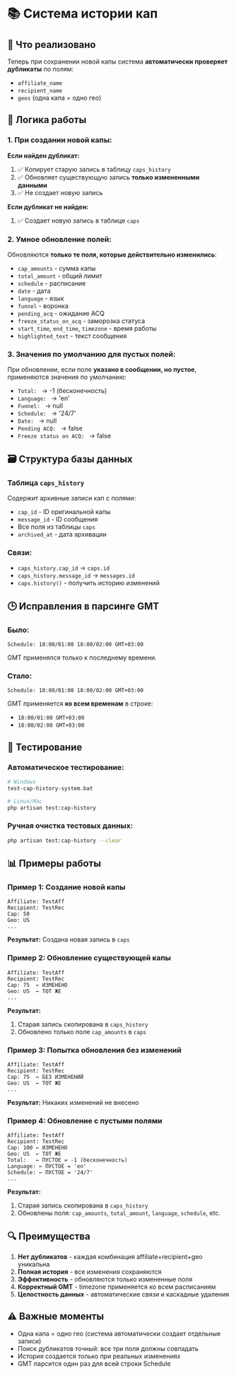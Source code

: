 # 📚 Система истории кап

## 🎯 Что реализовано

Теперь при сохранении новой капы система **автоматически проверяет дубликаты** по полям:
- `affiliate_name` 
- `recipient_name`
- `geos` (одна капа = одно гео)

## 🔄 Логика работы

### 1. При создании новой капы:

**Если найден дубликат:**
1. ✅ Копирует старую запись в таблицу `caps_history`
2. ✅ Обновляет существующую запись **только измененными данными**
3. ✅ Не создает новую запись

**Если дубликат не найден:**
1. ✅ Создает новую запись в таблице `caps`

### 2. Умное обновление полей:

Обновляются **только те поля, которые действительно изменились**:
- `cap_amounts` - сумма капы
- `total_amount` - общий лимит  
- `schedule` - расписание
- `date` - дата
- `language` - язык
- `funnel` - воронка
- `pending_acq` - ожидание ACQ
- `freeze_status_on_acq` - заморозка статуса
- `start_time`, `end_time`, `timezone` - время работы
- `highlighted_text` - текст сообщения

### 3. Значения по умолчанию для пустых полей:

При обновлении, если поле **указано в сообщении, но пустое**, применяются значения по умолчанию:
- `Total: ` → -1 (бесконечность)
- `Language: ` → 'en'
- `Funnel: ` → null
- `Schedule: ` → '24/7'
- `Date: ` → null
- `Pending ACQ: ` → false
- `Freeze status on ACQ: ` → false

## 🗃️ Структура базы данных

### Таблица `caps_history`
Содержит архивные записи кап с полями:
- `cap_id` - ID оригинальной капы
- `message_id` - ID сообщения  
- Все поля из таблицы `caps`
- `archived_at` - дата архивации

### Связи:
- `caps_history.cap_id` → `caps.id`
- `caps_history.message_id` → `messages.id`
- `caps.history()` - получить историю изменений

## 🕒 Исправления в парсинге GMT

### Было:
```
Schedule: 18:00/01:00 18:00/02:00 GMT+03:00
```
GMT применялся только к последнему времени.

### Стало:
```
Schedule: 18:00/01:00 18:00/02:00 GMT+03:00
```
GMT применяется **ко всем временам** в строке:
- `18:00/01:00 GMT+03:00`
- `18:00/02:00 GMT+03:00`

## 🧪 Тестирование

### Автоматическое тестирование:
```bash
# Windows
test-cap-history-system.bat

# Linux/Mac  
php artisan test:cap-history
```

### Ручная очистка тестовых данных:
```bash
php artisan test:cap-history --clear
```

## 📊 Примеры работы

### Пример 1: Создание новой капы
```
Affiliate: TestAff
Recipient: TestRec  
Cap: 50
Geo: US
...
```
**Результат:** Создана новая запись в `caps`

### Пример 2: Обновление существующей капы
```
Affiliate: TestAff
Recipient: TestRec
Cap: 75  ← ИЗМЕНЕНО
Geo: US  ← ТОТ ЖЕ
...
```
**Результат:** 
1. Старая запись скопирована в `caps_history`
2. Обновлено только поле `cap_amounts` в `caps`

### Пример 3: Попытка обновления без изменений
```
Affiliate: TestAff
Recipient: TestRec
Cap: 75  ← БЕЗ ИЗМЕНЕНИЙ
Geo: US  ← ТОТ ЖЕ
...
```
**Результат:** Никаких изменений не внесено

### Пример 4: Обновление с пустыми полями
```
Affiliate: TestAff
Recipient: TestRec
Cap: 100 ← ИЗМЕНЕНО
Geo: US  ← ТОТ ЖЕ
Total:   ← ПУСТОЕ = -1 (бесконечность)
Language: ← ПУСТОЕ = 'en'
Schedule: ← ПУСТОЕ = '24/7'
...
```
**Результат:** 
1. Старая запись скопирована в `caps_history`
2. Обновлены поля: `cap_amounts`, `total_amount`, `language`, `schedule`, etc.

## 🔍 Преимущества

1. **Нет дубликатов** - каждая комбинация affiliate+recipient+geo уникальна
2. **Полная история** - все изменения сохраняются
3. **Эффективность** - обновляются только измененные поля
4. **Корректный GMT** - timezone применяется ко всем расписаниям
5. **Целостность данных** - автоматические связи и каскадные удаления

## ⚠️ Важные моменты

- Одна капа = одно гео (система автоматически создает отдельные записи)
- Поиск дубликатов точный: все три поля должны совпадать
- История создается только при реальных изменениях
- GMT парсится один раз для всей строки Schedule 